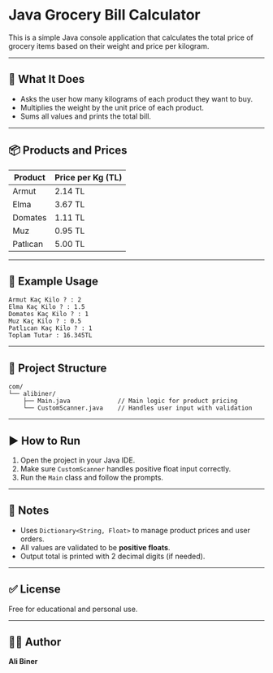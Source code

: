# Java Grocery Bill Calculator

This is a simple Java console application that calculates the total price of grocery items based on their weight and price per kilogram.

---

## 🛒 What It Does

- Asks the user how many kilograms of each product they want to buy.
- Multiplies the weight by the unit price of each product.
- Sums all values and prints the total bill.

---

## 📦 Products and Prices

| Product    | Price per Kg (TL) |
|------------|-------------------|
| Armut      | 2.14 TL           |
| Elma       | 3.67 TL           |
| Domates    | 1.11 TL           |
| Muz        | 0.95 TL           |
| Patlıcan   | 5.00 TL           |

---

## 🧪 Example Usage

```
Armut Kaç Kilo ? : 2
Elma Kaç Kilo ? : 1.5
Domates Kaç Kilo ? : 1
Muz Kaç Kilo ? : 0.5
Patlıcan Kaç Kilo ? : 1
Toplam Tutar : 16.345TL
```

---

## 📁 Project Structure

```
com/
└── alibiner/
    ├── Main.java             // Main logic for product pricing
    └── CustomScanner.java    // Handles user input with validation
```

---

## ▶️ How to Run

1. Open the project in your Java IDE.
2. Make sure `CustomScanner` handles positive float input correctly.
3. Run the `Main` class and follow the prompts.

---

## 🔧 Notes

- Uses `Dictionary<String, Float>` to manage product prices and user orders.
- All values are validated to be **positive floats**.
- Output total is printed with 2 decimal digits (if needed).

---

## ✅ License

Free for educational and personal use.

---

## 👨‍💻 Author

**Ali Biner**
